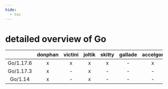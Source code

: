 ```yaml
---
hide:
  - toc
---
```


detailed overview of Go
=======================

| |donphan|victini|joltik|skitty|gallade|accelgor|swalot|doduo|
| :---: | :---: | :---: | :---: | :---: | :---: | :---: | :---: | :---: |
|Go/1.17.6|x|x|x|x|-|x|x|x|
|Go/1.17.3|x|-|x|-|-|-|x|x|
|Go/1.14|x|-|x|-|-|-|-|-|
